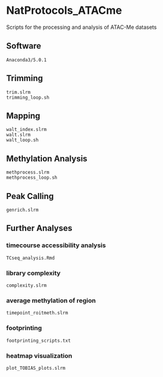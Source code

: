# NatProtocols_ATACme
Scripts for the processing and analysis of ATAC-Me datasets

## Software
```
Anaconda3/5.0.1
```
## Trimming
```
trim.slrm
trimming_loop.sh
```
## Mapping
```
walt_index.slrm
walt.slrm
walt_loop.sh
```
## Methylation Analysis
```
methprocess.slrm
methprocess_loop.sh
```
## Peak Calling
```
genrich.slrm
```
## Further Analyses
### timecourse accessibility analysis
```
TCseq_analysis.Rmd
```
### library complexity
```
complexity.slrm
```
### average methylation of region
```
timepoint_roitmeth.slrm
```
### footprinting
```
footprinting_scripts.txt
```
### heatmap visualization
```
plot_TOBIAS_plots.slrm
```
